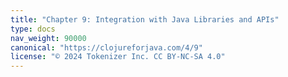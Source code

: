 ```yaml
---
title: "Chapter 9: Integration with Java Libraries and APIs"
type: docs
nav_weight: 90000
canonical: "https://clojureforjava.com/4/9"
license: "© 2024 Tokenizer Inc. CC BY-NC-SA 4.0"
---
```

